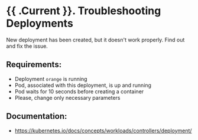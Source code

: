 # {{ .Current }}. Troubleshooting Deployments

New deployment has been created, but it doesn't work properly. Find out and fix the issue.

## Requirements:
- Deployment `orange` is running
- Pod, associated with this deployment, is up and running
- Pod waits for 10 seconds before creating a container
- Please, change only necessary parameters

## Documentation:
- https://kubernetes.io/docs/concepts/workloads/controllers/deployment/
